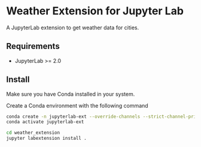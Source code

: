 # Weather Extension for Jupyter Lab

A JupyterLab extension to get weather data for cities.

## Requirements

* JupyterLab >= 2.0

## Install

Make sure you have Conda installed in your system.

Create a Conda environment with the following command

```bash
conda create -n jupyterlab-ext --override-channels --strict-channel-priority -c conda-forge -c jupyterlab cookiecutter nodejs
conda activate jupyterlab-ext
```

```bash
cd weather_extension
jupyter labextension install .
```